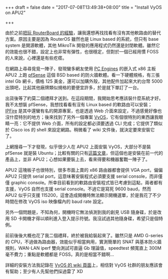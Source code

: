 +++
draft = false
date = "2017-07-08T13:49:38+08:00"
title = "Install VyOS on APU2"

+++

由於之前[把玩 RouterBoard 的經驗](../transfer-to-routerboard)，讓我還想再找找看有沒有其他軟路由的替代方案。原因主要是因為 RouterOS 雖然也是 Linux based 的系統，但只有 base system 是開源軟體，其他 MikroTik
開發的應用程式仍然還是封閉軟體。雖然它的效能也很不錯，設定上也非常有彈性，也很穩定，但對於一個已經用慣
 FOSS 的人來說，心裡還是有些疙瘩。

在網路上尋尋覓覓一陣子，發現蠻多網友使用 [PC Engines](http://http://pcengines.ch/) 的嵌入式 x86
主板 APU2 上跑 [pfSense](https://www.pfsense.org) 這個 BSD based 的防火牆軟體。看一下硬體規格，有三張 intel
Gb 網卡，價格 125 美金，還可以加購外殼，其他配件加起來大約台幣 5000 出頭吧，比起其他廠牌類似規格的要便宜許多，於是就下單訂了一台。

出貨後等了約莫二個禮拜才送到。在這段期間，我開始思考應該裝什麼系統才好。我不太想裝 pfSense，我想找看看有沒有 Linux based 的軟路由可以安裝；[IPFire](http://www.ipfire.org/) 是其中還蠻有名的開源專案，也是透過 Web 介面來設定，不過感覺好像也沒什麼特別的地方；後來找到了另外一個專案 [VyOS](http://vyos.io)，它有個很特別的東西讓我眼睛一亮：它不提供 Web 介面，所有的設定都必須要透過 CLI 完成；它提供了類似於 Cisco ios 的
shell 來設定網路。稍微看了 wiki 文件後，就決定要來安裝它了。

上網搜尋一下才發現，似乎很少人在 APU2 上面安裝 VyOS，大部分不是裝 pfSense 就是裝 Ubuntu；比較有關的只有[這篇文章][1]，但這個也是安裝在前一代的產品上，並非 APU2；心想如果要裝上去，看來得要和機器奮戰一陣子了。

APU2 這塊板子也很特別，很多市面上賣的 x86 路由器都會提供 VGA port，偏偏 APU2 只提供 serial port，這意味著安裝程式必須要支援 serial console，而非僅僅 graphic console。所幸目前看到的軟路由安裝程式皆已考慮到這點，兩者都有支援，VyOS 自然也支援 serial console。不過它是寫死 9600 baud，然而 APU2 似乎只支援
115200，這會造成開機時無法顯示開機選單，於是我花了不少時間在修改 VyOS iso 映像檔內的 baud rate
設定。

另外一個問題是，不知為何，開機時它無法偵測到我的創見 USB 隨身碟，於是改用 SD 卡開機才得以順利進入登入提示符號。我沒試過其他隨身碟，希望只是個特例。

前前後後大概也花了我二個禮拜，終於被我給裝起來了。雖然只是 AMD G-series 的 CPU，不過做為路由器，效能似乎相當夠用，實測簡單的 SNAT 與基本防火牆規則，WAN-LAN iperf 雙向測試可直逼 Gb 理論值，speedtest 頻寬直上
300M 毫不費力；重點是軟體都是 FOSS，真的是相當不錯啊…

詳細的安裝方法我記錄在 [VyOS 的 wiki 頁面][2]上，相信對 VyOS 社群的朋友應該會有幫助；至少有人先幫他們採過雷了 XD

[1]: http://blog.jasonantman.com/2011/09/vyatta-networkos-routerfirewall-on-alix-board-compact-flash/
[2]: https://wiki.vyos.net/wiki/Network_appliances#PC_Engines_APU2C4
